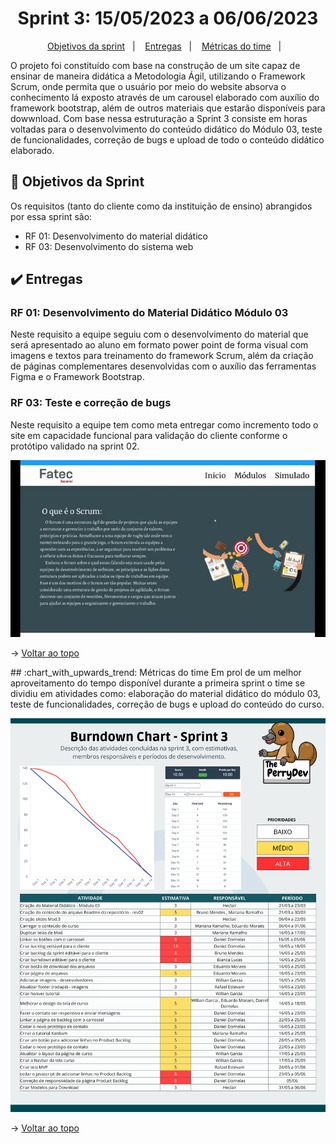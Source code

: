 <span id="topo">

<h1 align="center">Sprint 3: 15/05/2023 a 06/06/2023</h1>

<p align="center">
    <a href="#objetivos">Objetivos da sprint</a> &nbsp |&nbsp &nbsp
    <a href="#entregas">Entregas</a> &nbsp |&nbsp &nbsp
    <a href="#metricas">Métricas do time</a> &nbsp |&nbsp &nbsp
</p>


O projeto foi constituído com base na construção de um site capaz de ensinar de maneira didática a Metodologia Ágil, utilizando o Framework Scrum, onde permita que o usuário por meio do website absorva o conhecimento lá exposto através de um carousel elaborado com auxílio do framework bootstrap, além de outros materiais que estarão disponíveis para dowwnload. Com base nessa estruturação a Sprint 3 consiste em horas voltadas para o desenvolvimento do conteúdo didático do Módulo 03, teste de funcionalidades, correção de bugs e upload de todo o conteúdo didático elaborado.

<span id="objetivos">
    
## :dart: Objetivos da Sprint
Os requisitos (tanto do cliente como da instituição de ensino) abrangidos por essa sprint são:

- RF 01: Desenvolvimento do material didático
- RF 03: Desenvolvimento do sistema web

<span id="entregas">
        
## :heavy_check_mark: Entregas

### RF 01: Desenvolvimento do Material Didático Módulo 03

Neste requisito a equipe seguiu com o desenvolvimento do material que será apresentado ao aluno em formato power point de forma visual com imagens e textos para treinamento do framework Scrum, além da criação de páginas complementares desenvolvidas com o auxílio das ferramentas Figma e o Framework Bootstrap.

### RF 03: Teste e correção de bugs

Neste requisito a equipe tem como meta entregar como incremento todo o site em capacidade funcional para validação do cliente conforme o protótipo validado na sprint 02.

<p align="center"><img src="./prot.gif" /><p>

→ [Voltar ao topo](#topo)

<span id="metricas">
## :chart_with_upwards_trend: Métricas do time
Em prol de um melhor aproveitamento do tempo disponível durante a primeira sprint o time se dividiu em atividades como: elaboração do material didático do módulo 03, teste de funcionalidades, correção de bugs e upload do conteúdo do curso.
    
<p align="center"><img src="./burndown sprint3.png" /></p>
    
→ [Voltar ao topo](#topo)
